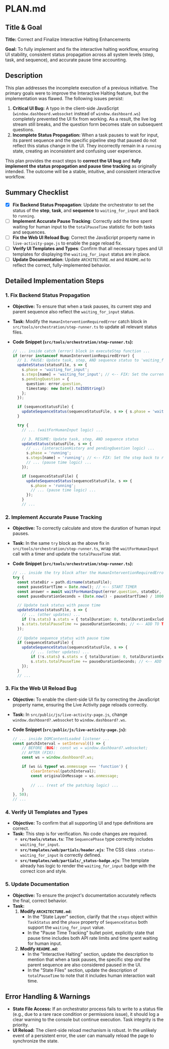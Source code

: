 

# PLAN.md

## Title & Goal

**Title:** Correct and Finalize Interactive Halting Enhancements

**Goal:** To fully implement and fix the interactive halting workflow, ensuring UI stability, consistent status propagation across all system levels (step, task, and sequence), and accurate pause time accounting.

## Description

This plan addresses the incomplete execution of a previous initiative. The primary goals were to improve the Interactive Halting feature, but the implementation was flawed. The following issues persist:

1.  **Critical UI Bug:** A typo in the client-side JavaScript (`window.dashboard.websocket` instead of `window.dashboard.ws`) completely prevented the UI fix from working. As a result, the live log stream still breaks, and the question form becomes stale on subsequent questions.
2.  **Incomplete Status Propagation:** When a task pauses to wait for input, its parent sequence and the specific pipeline step that paused do not reflect this status change in the UI. They incorrectly remain in a `running` state, creating an inconsistent and confusing user experience.

This plan provides the exact steps to **correct the UI bug** and **fully implement the status propagation and pause time tracking** as originally intended. The outcome will be a stable, intuitive, and consistent interactive workflow.

## Summary Checklist

-   [x] **Fix Backend Status Propagation**: Update the orchestrator to set the status of the **step**, **task**, and **sequence** to `waiting_for_input` and back to `running`.
-   [ ] **Implement Accurate Pause Tracking**: Correctly add the time spent waiting for human input to the `totalPauseTime` statistic for both tasks and sequences.
-   [ ] **Fix the Web UI Reload Bug**: Correct the JavaScript property name in `live-activity-page.js` to enable the page reload fix.
-   [ ] **Verify UI Templates and Types**: Confirm that all necessary types and UI templates for displaying the `waiting_for_input` status are in place.
-   [ ] **Update Documentation**: Update `ARCHITECTURE.md` and `README.md` to reflect the correct, fully-implemented behavior.

## Detailed Implementation Steps

### 1. Fix Backend Status Propagation

*   **Objective:** To ensure that when a task pauses, its current step and parent sequence also reflect the `waiting_for_input` status.
*   **Task:** Modify the `HumanInterventionRequiredError` catch block in `src/tools/orchestration/step-runner.ts` to update all relevant status files.
*   **Code Snippet (`src/tools/orchestration/step-runner.ts`):**

    ```typescript
    // ... inside catch (error) block in executeStep function ...
    if (error instanceof HumanInterventionRequiredError) {
      // 1. PAUSE: Update task, step, AND sequence status to 'waiting_for_input'
      updateStatus(statusFile, s => {
        s.phase = 'waiting_for_input';
        s.steps[name] = 'waiting_for_input'; // <-- FIX: Set the current step's status
        s.pendingQuestion = { 
          question: error.question, 
          timestamp: new Date().toISOString() 
        };
      });

      if (sequenceStatusFile) {
        updateSequenceStatus(sequenceStatusFile, s => { s.phase = 'waiting_for_input'; });
      }

      try {
        // ... (waitForHumanInput logic) ...

        // 3. RESUME: Update task, step, AND sequence status
        updateStatus(statusFile, s => {
          // ... (interactionHistory and pendingQuestion logic) ...
          s.phase = 'running';
          s.steps[name] = 'running'; // <-- FIX: Set the step back to running
          // ... (pause time logic) ...
        });

        if (sequenceStatusFile) {
          updateSequenceStatus(sequenceStatusFile, s => {
            s.phase = 'running';
            // ... (pause time logic) ...
          });
        }
        // ...
    ```

### 2. Implement Accurate Pause Tracking

*   **Objective:** To correctly calculate and store the duration of human input pauses.
*   **Task:** In the same `try` block as the above fix in `src/tools/orchestration/step-runner.ts`, wrap the `waitForHumanInput` call with a timer and update the `totalPauseTime` stat.
*   **Code Snippet (`src/tools/orchestration/step-runner.ts`):**

    ```typescript
    // ... inside the try block after the HumanInterventionRequiredError catch
    try {
      const stateDir = path.dirname(statusFile);
      const pauseStartTime = Date.now(); // <-- START TIMER
      const answer = await waitForHumanInput(error.question, stateDir, taskId);
      const pauseDurationSeconds = (Date.now() - pauseStartTime) / 1000; // <-- CALCULATE DURATION

      // Update task status with pause time
      updateStatus(statusFile, s => {
        // ... (other updates) ...
        if (!s.stats) s.stats = { totalDuration: 0, totalDurationExcludingPauses: 0, totalPauseTime: 0 };
        s.stats.totalPauseTime += pauseDurationSeconds; // <-- ADD TO TASK PAUSE TIME
      });
      
      // Update sequence status with pause time
      if (sequenceStatusFile) {
        updateSequenceStatus(sequenceStatusFile, s => {
            // ... (other updates) ...
            if (!s.stats) s.stats = { totalDuration: 0, totalDurationExcludingPauses: 0, totalPauseTime: 0, totalTokenUsage: {} };
            s.stats.totalPauseTime += pauseDurationSeconds; // <-- ADD TO SEQUENCE PAUSE TIME
        });
      }
      // ...
    ```

### 3. Fix the Web UI Reload Bug

*   **Objective:** To enable the client-side UI fix by correcting the JavaScript property name, ensuring the Live Activity page reloads correctly.
*   **Task:** In `src/public/js/live-activity-page.js`, change `window.dashboard?.websocket` to `window.dashboard?.ws`.
*   **Code Snippet (`src/public/js/live-activity-page.js`):**

    ```javascript
    // ... inside DOMContentLoaded listener ...
    const patchInterval = setInterval(() => {
        // BEFORE (BUG): const ws = window.dashboard?.websocket;
        // AFTER (FIX):
        const ws = window.dashboard?.ws; 

        if (ws && typeof ws.onmessage === 'function') {
            clearInterval(patchInterval);
            const originalOnMessage = ws.onmessage;
            
            // ... (rest of the patching logic) ...
        }
    }, 50);
    // ...
    ```

### 4. Verify UI Templates and Types

*   **Objective:** To confirm that all supporting UI and type definitions are correct.
*   **Task:** This step is for verification. No code changes are required.
    *   **`src/tools/status.ts`**: The `SequencePhase` type correctly includes `waiting_for_input`.
    *   **`src/templates/web/partials/header.ejs`**: The CSS class `.status-waiting_for_input` is correctly defined.
    *   **`src/templates/web/partials/_status-badge.ejs`**: The template already has logic to render the `waiting_for_input` badge with the correct icon and style.

### 5. Update Documentation

*   **Objective:** To ensure the project's documentation accurately reflects the final, correct behavior.
*   **Task:**
    1.  **Modify `ARCHITECTURE.md`:**
        *   In the "State Layer" section, clarify that the `steps` object within `TaskStatus` and the `phase` property of `SequenceStatus` both support the `waiting_for_input` value.
        *   In the "Pause Time Tracking" bullet point, explicitly state that pause time includes both API rate limits and time spent waiting for human input.
    2.  **Modify `README.md`:**
        *   In the "Interactive Halting" section, update the description to mention that when a task pauses, the specific step *and* the parent sequence are also considered paused in the UI.
        *   In the "State Files" section, update the description of `totalPauseTime` to note that it includes human interaction wait time.

## Error Handling & Warnings

*   **State File Access:** If an orchestrator process fails to write to a status file (e.g., due to a rare race condition or permissions issue), it should log a clear warning to the console but continue execution. Task integrity is the priority.
*   **UI Reload:** The client-side reload mechanism is robust. In the unlikely event of a persistent error, the user can manually reload the page to synchronize the state.